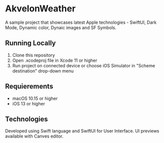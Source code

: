 # AkvelonWeather

A sample project that showcases latest Apple technologies - SwiftUI, Dark Mode, Dynamic color, Dynaic images and SF Symbols.


## Running Locally

1. Clone this repository
2. Open .xcodeproj file in Xcode 11 or higher
3. Run project on connected device or choose iOS Simulator in "Scheme destination" drop-down menu

## Requierements
- macOS 10.15 or higher
-  iOS 13 or higher

## Technologies

Developed using Swift language and SwiftUI for User Interface. UI previews available with Canves editor.
